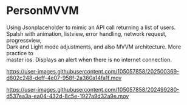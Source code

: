 # PersonMVVM
<p>Using Jsonplaceholder to mimic an API call returning a list of users.<br>
 Spalsh with animation, listview, error handling, network request, progressview,<br>
 Dark and Light mode adjustments, and also MVVM architecture. More practice to<br>
 master ios. Displays an alert when there is no internet connection.</p>

https://user-images.githubusercontent.com/105057858/202500369-d802c248-deff-4e07-958f-2a360a14fa1f.mov

https://user-images.githubusercontent.com/105057858/202499280-d537ea3a-ea04-432d-8c5e-1927a9d32a9e.mov
